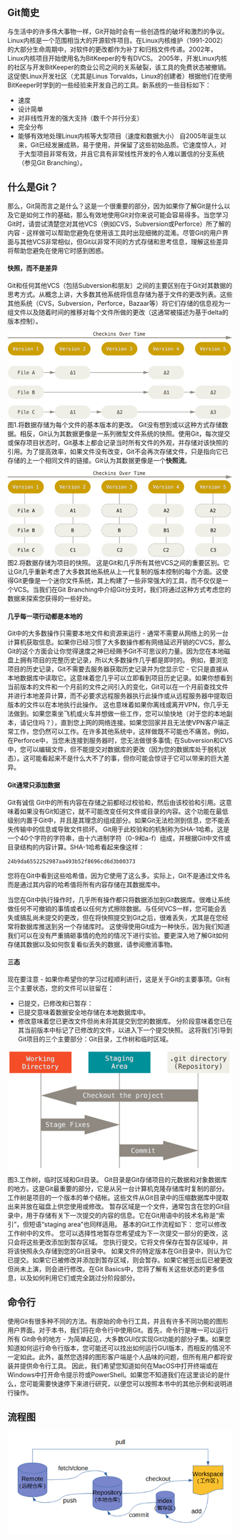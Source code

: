 ## **Git简史**
与生活中的许多伟大事物一样，Git开始时会有一些创造性的破坏和激烈的争议。
Linux内核是一个范围相当大的开源软件项目。在Linux内核维护（1991-2002）的大部分生命周期中，对软件的更改都作为补丁和归档文件传递。2002年，Linux内核项目开始使用名为BitKeeper的专有DVCS。
2005年，开发Linux内核的社区与开发BitKeeper的商业公司之间的关系破裂，该工具的免费状态被撤销。这促使Linux开发社区（尤其是Linus Torvalds，Linux的创建者）根据他们在使用BitKeeper时学到的一些经验来开发自己的工具。新系统的一些目标如下：
* 速度
* 设计简单
* 对非线性开发的强大支持（数千个并行分支）
* 完全分布
* 能够有效地处理Linux内核等大型项目（速度和数据大小）
自2005年诞生以来，Git已经发展成熟，易于使用，并保留了这些初始品质。它速度惊人，对于大型项目非常有效，并且它具有非常线性开发的令人难以置信的分支系统（参见Git Branching）。

## **什么是Git？**
那么，Git简而言之是什么？这是一个很重要的部分，因为如果你了解Git是什么以及它是如何工作的基础，那么有效地使用Git对你来说可能会容易得多。当您学习Git时，请尝试清楚您对其他VCS（例如CVS，Subversion或Perforce）所了解的内容 - 这样做可以帮助您避免在使用该工具时出现细微的混淆。尽管Git的用户界面与其他VCS非常相似，但Git以非常不同的方式存储和思考信息，理解这些差异将帮助您避免在使用它时感到困惑。

#### 快照，而不是差异
Git和任何其他VCS（包括Subversion和朋友）之间的主要区别在于Git对其数据的思考方式。从概念上讲，大多数其他系统将信息存储为基于文件的更改列表。这些其他系统（CVS，Subversion，Perforce，Bazaar等）将它们存储的信息视为一组文件以及随着时间的推移对每个文件所做的更改（这通常被描述为基于delta的版本控制）。

![tu1](../../img/w_img/tu1.png)
图1.将数据存储为每个文件的基本版本的更改。
Git没有想到或以这种方式存储数据。相反，Git认为其数据更像是一系列微型文件系统的快照。使用Git，每次提交或保存项目状态时，Git基本上都会记录当时所有文件的外观，并存储对该快照的引用。为了提高效率，如果文件没有改变，Git不会再次存储文件，只是指向它已存储的上一个相同文件的链接。Git认为其数据更像是一个**快照流**。

![tu2](../../img/w_img/tu2.png)
图2.将数据存储为项目的快照。
这是Git和几乎所有其他VCS之间的重要区别。它让Git几乎重新考虑了大多数其他系统从上一代复制的版本控制的每个方面。这使得Git更像是一个迷你文件系统，其上构建了一些非常强大的工具，而不仅仅是一个VCS。当我们在Git Branching中介绍Git分支时，我们将通过这种方式考虑您的数据来探索您获得的一些好处。

#### 几乎每一项行动都是本地的
Git中的大多数操作只需要本地文件和资源来运行 - 通常不需要从网络上的另一台计算机获取信息。如果你已经习惯了大多数操作都有网络延迟开销的CVCS，那么Git的这个方面会让你觉得速度之神已经赐予Git不可思议的力量。因为您在本地磁盘上拥有项目的完整历史记录，所以大多数操作几乎都是即时的。
例如，要浏览项目的历史记录，Git不需要去服务器获取历史记录并为您显示它 - 它只是直接从本地数据库中读取它。这意味着您几乎可以立即看到项目历史记录。如果你想看到当前版本的文件和一个月前的文件之间引入的变化，Git可以在一个月前查找文件并进行本地差异计算，而不必要求远程服务器执行此操作或从远程服务器中提取旧版本的文件以在本地执行此操作。
这也意味着如果你离线或离开VPN，你几乎无法做到。如果您乘坐飞机或火车并想做一些工作，您可以愉快地（对于您的本地副本，请记住吗？），直到您上网的网络连接。如果您回家并且无法使VPN客户端正常工作，您仍然可以工作。在许多其他系统中，这样做既不可能也不痛苦。例如，在Perforce中，当您未连接到服务器时，您无法做很多事情; 在Subversion和CVS中，您可以编辑文件，但不能提交对数据库的更改（因为您的数据库处于脱机状态）。这可能看起来不是什么大不了的事，但你可能会惊讶于它可以带来的巨大差异。

#### Git通常只添加数据
Git有诚信
Git中的所有内容在存储之前都经过校验和，然后由该校验和引用。这意味着如果没有Git知道它，就不可能改变任何文件或目录的内容。这个功能在最低级别内置于Git中，并且是其理念的组成部分。如果Git无法检测到信息，您不能丢失传输中的信息或导致文件损坏。
Git用于此校验和的机制称为SHA-1哈希。这是一个40个字符的字符串，由十六进制字符（0-9和a-f）组成，并根据Git中文件或目录结构的内容计算。SHA-1哈希看起来像这样：
```
24b9da6552252987aa493b52f8696cd6d3b00373
```

您将在Git中看到这些哈希值，因为它使用了这么多。实际上，Git不是通过文件名而是通过其内容的哈希值将所有内容存储在其数据库中。

当您在Git中执行操作时，几乎所有操作都只将数据添加到Git数据库。很难让系统做任何不可撤销的事情或者以任何方式擦除数据。与任何VCS一样，您可能会丢失或搞乱尚未提交的更改，但在将快照提交到Git之后，很难丢失，尤其是在您经常将数据库推送到另一个存储库时。
这使得使用Git成为一种快乐，因为我们知道我们可以在没有严重搞砸事情的危险的情况下进行实验。要更深入地了解Git如何存储其数据以及如何恢复看似丢失的数据，请参阅撤消事物。

#### 三态
现在要注意 - 如果你希望你的学习过程顺利进行，这是关于Git的主要事项。Git有三个主要状态，您的文件可以驻留在：
* 已提交，已修改和已暂存：
* 已提交意味着数据安全地存储在本地数据库中。
* 修改意味着您已更改文件但尚未将其提交到您的数据库。
分阶段意味着您已在其当前版本中标记了已修改的文件，以进入下一个提交快照。
这将我们引导到Git项目的三个主要部分：Git目录，工作树和临时区域。

![tu3](../../img/w_img/tu3.png)
图3.工作树，临时区域和Git目录。
Git目录是Git存储项目的元数据和对象数据库的地方。这是Git最重要的部分，它是从另一台计算机克隆存储库时复制的部分。
工作树是项目的一个版本的单个结帐。这些文件从Git目录中的压缩数据库中提取出来并放在磁盘上供您使用或修改。
暂存区域是一个文件，通常包含在您的Git目录中，用于存储有关下一次提交的内容的信息。它在Git用语中的技术名称是“索引”，但短语“staging area”也同样适用。
基本的Git工作流程如下：
您可以修改工作树中的文件。
您可以选择性地暂存您希望成为下一次提交一部分的更改，这只会将这些更改添加到暂存区域。
您执行提交，它将文件保存在暂存区域中，并将该快照永久存储到您的Git目录中。
如果文件的特定版本在Git目录中，则认为它已提交。如果它已被修改并添加到暂存区域，则会暂存。如果它被签出后已被更改但尚未上演，则会进行修改。在Git Basics中，您将了解有关这些状态的更多信息，以及如何利用它们或完全跳过分阶段部分。

## **命令行**
使用Git有很多种不同的方法。有原始的命令行工具，并且有许多不同功能的图形用户界面。对于本书，我们将在命令行中使用Git。首先，命令行是唯一可以运行所有 Git命令的地方 - 为简单起见，大多数GUI仅实现Git功能的部分子集。如果您知道如何运行命令行版本，您可能还可以找出如何运行GUI版本，而相反的情况不一定如此。此外，虽然您选择的图形客户端是个人品味的问题，但所有用户都将安装并提供命令行工具。
因此，我们希望您知道如何在MacOS中打开终端或在Windows中打开命令提示符或PowerShell。如果您不知道我们在这里谈论的是什么，您可能需要快速停下来进行研究，以便您可以按照本书中的其他示例和说明进行操作。

## **流程图**

![Git流程图](../../img/w_img/tu4.png)